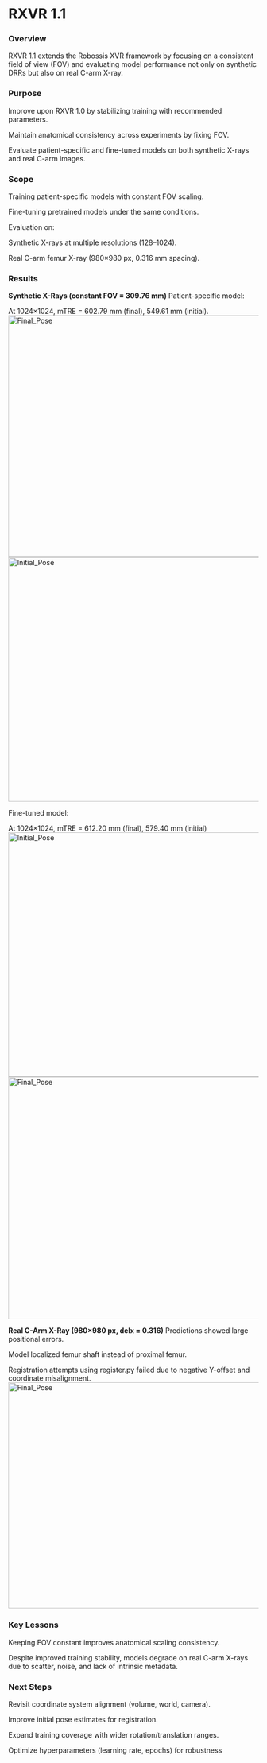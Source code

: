 # RXVR 1.1

### Overview
RXVR 1.1 extends the Robossis XVR framework by focusing on a consistent field of view (FOV) and evaluating model performance not only on synthetic DRRs but also on real C-arm X-ray.

### Purpose
Improve upon RXVR 1.0 by stabilizing training with recommended parameters.

Maintain anatomical consistency across experiments by fixing FOV.

Evaluate patient-specific and fine-tuned models on both synthetic X-rays and real C-arm images.

### Scope

Training patient-specific models with constant FOV scaling.

Fine-tuning pretrained models under the same conditions.

Evaluation on:

  Synthetic X-rays at multiple resolutions (128–1024).

  Real C-arm femur X-ray (980×980 px, 0.316 mm spacing).  

### Results

**Synthetic X-Rays (constant FOV = 309.76 mm)**
Patient-specific model:

At 1024×1024, mTRE = 602.79 mm (final), 549.61 mm (initial).
<img width="1252" height="487" alt="Final_Pose" src="https://github.com/user-attachments/assets/34086265-5ce9-4ff2-bcba-65fc82cc156f" />
<img width="1251" height="492" alt="Initial_Pose" src="https://github.com/user-attachments/assets/52ea41ea-6419-4165-98a7-7ecf6bce126c" />

Fine-tuned model:

At 1024×1024, mTRE = 612.20 mm (final), 579.40 mm (initial)
<img width="1261" height="492" alt="Initial_Pose" src="https://github.com/user-attachments/assets/7a1cef09-5768-4bfa-9f1a-a89606078923" />
<img width="1260" height="488" alt="Final_Pose" src="https://github.com/user-attachments/assets/70e1b1ac-e593-4a93-adde-103c96fd193a" />

**Real C-Arm X-Ray (980×980 px, delx = 0.316)**
Predictions showed large positional errors.

Model localized femur shaft instead of proximal femur.

Registration attempts using register.py failed due to negative Y-offset and coordinate misalignment.
<img width="1258" height="455" alt="Final_Pose" src="https://github.com/user-attachments/assets/34e32677-8979-451d-a157-f4c864465a27" />

### Key Lessons
Keeping FOV constant improves anatomical scaling consistency.

Despite improved training stability, models degrade on real C-arm X-rays due to scatter, noise, and lack of intrinsic metadata.

### Next Steps
Revisit coordinate system alignment (volume, world, camera).

Improve initial pose estimates for registration.

Expand training coverage with wider rotation/translation ranges.

Optimize hyperparameters (learning rate, epochs) for robustness
